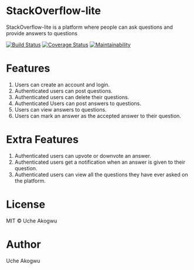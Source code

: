 # StackOverflow-lite
StackOverflow-lite is a platform where people can ask questions and provide answers to questions


[![Build Status](https://travis-ci.org/ucheg6/StackOverflow-lite.svg?branch=159806085-setup-api-endpoint-get-questions)](https://travis-ci.org/ucheg6/StackOverflow-lite)
[![Coverage Status](https://coveralls.io/repos/github/ucheg6/StackOverflow-lite/badge.svg?branch=159806085-setup-api-endpoint-get-questions)](https://coveralls.io/github/ucheg6/StackOverflow-lite?branch=159806085-setup-api-endpoint-get-questions)
[![Maintainability](https://api.codeclimate.com/v1/badges/d151392d36b3bc923567/maintainability)](https://codeclimate.com/github/ucheg6/StackOverflow-lite/maintainability)

# Features

   1. Users can create an account and login.
   2. Authenticated users can post questions.
   3. Authenticated users can delete their questions.
   4. Authenticated Users can post answers to questions.
   5. Users can view answers to questions.
   6. Users can mark an answer as the accepted answer to their question.

# Extra Features

   1. Authenticated users can upvote or downvote an answer.
   2. Authenticated users get a notification when an answer is given to their      question.
   3. Authenticated users can view all the questions they have ever asked on       the platform.
# License
  MIT © Uche Akogwu  
# Author
  Uche Akogwu
